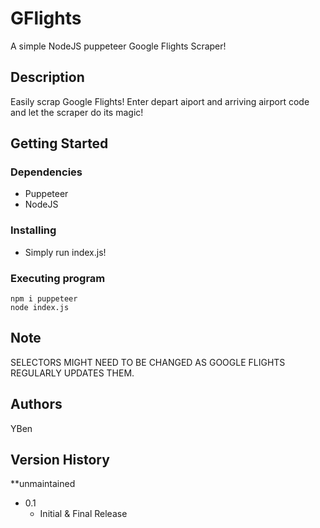# GFlights
A simple NodeJS puppeteer Google Flights Scraper!

## Description

Easily scrap Google Flights! Enter depart aiport and arriving airport code and let the scraper do its magic!


## Getting Started

### Dependencies

* Puppeteer
* NodeJS

### Installing

* Simply run index.js!

### Executing program

```
npm i puppeteer
node index.js
```

## Note

SELECTORS MIGHT NEED TO BE CHANGED AS GOOGLE FLIGHTS REGULARLY UPDATES THEM.

## Authors

YBen

## Version History
**unmaintained

* 0.1
    * Initial & Final Release
